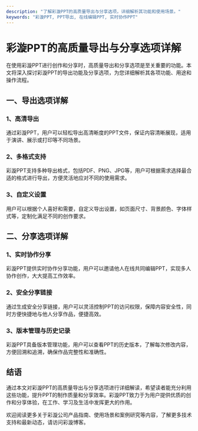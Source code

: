 ```yaml
---
description: "了解彩漩PPT的高质量导出与分享选项，详细解析其功能和使用场景。"
keywords: "彩漩PPT, PPT导出, 在线编辑PPT, 实时协作PPT"
---
```

# 彩漩PPT的高质量导出与分享选项详解

在使用彩漩PPT进行创作和分享时，高质量导出和分享选项是至关重要的功能。本文将深入探讨彩漩PPT的导出功能及分享选项，为您详细解析其各项功能、用途和操作流程。

## 一、导出选项详解
### 1、高清导出
通过彩漩PPT，用户可以轻松导出高清晰度的PPT文件，保证内容清晰展现，适用于演讲、展示或打印等不同场景。

### 2、多格式支持
彩漩PPT支持多种导出格式，包括PDF、PNG、JPG等，用户可根据需求选择最合适的格式进行导出，方便灵活地应对不同的使用需求。

### 3、自定义设置
用户可以根据个人喜好和需要，自定义导出设置，如页面尺寸、背景颜色、字体样式等，定制化满足不同的创作要求。

## 二、分享选项详解
### 1、实时协作分享
彩漩PPT提供实时协作分享功能，用户可以邀请他人在线共同编辑PPT，实现多人协作创作，大大提高工作效率。

### 2、安全分享链接
通过生成安全分享链接，用户可以灵活控制PPT的访问权限，保障内容安全性，同时方便快捷地与他人分享作品，便捷高效。

### 3、版本管理与历史记录
彩漩PPT具备版本管理功能，用户可以查看PPT的历史版本，了解每次修改内容，方便回溯和追溯，确保作品完整性和准确性。

## 结语
通过本文对彩漩PPT的高质量导出与分享选项进行详细解读，希望读者能充分利用这些功能，提升PPT的制作质量和分享效率。彩漩PPT致力于为用户提供优质的创作和分享体验，在工作、学习及生活中发挥更大的作用。

欢迎阅读更多关于彩漩公司产品指南、使用场景和案例研究等内容，了解更多技术支持和最新动态，请访问彩漩博客。
